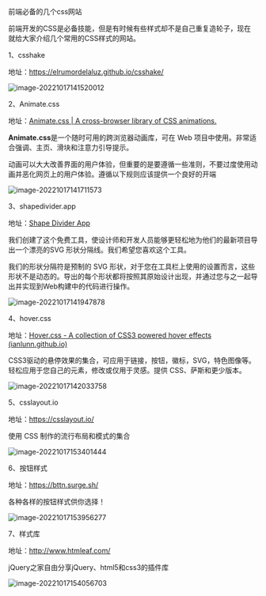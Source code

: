 前端必备的几个css网站

前端开发的CSS是必备技能，但是有时候有些样式却不是自己重复造轮子，现在就给大家介绍几个常用的CSS样式的网站。

1、csshake

地址：https://elrumordelaluz.github.io/csshake/

![image-20221017141520012](D:\LJY\code\dataNote20221010\img\image-20221017141520012.png)

2、Animate.css

地址：[Animate.css | A cross-browser library of CSS animations.](https://animate.style/)

**Animate.css**是一个随时可用的跨浏览器动画库，可在 Web 项目中使用。非常适合强调、主页、滑块和注意力引导提示。

动画可以大大改善界面的用户体验，但重要的是要遵循一些准则，不要过度使用动画并恶化网页上的用户体验。遵循以下规则应该提供一个良好的开端

![image-20221017141711573](D:\LJY\code\dataNote20221010\img\image-20221017141711573.png)

3、shapedivider.app

地址：[Shape Divider App](https://www.shapedivider.app/)

我们创建了这个免费工具，使设计师和开发人员能够更轻松地为他们的最新项目导出一个漂亮的SVG
形状分隔线。我们希望您喜欢这个工具。

我们的形状分隔符是预制的 SVG 形状，对于您在工具栏上使用的设置而言，这些形状不是动态的。导出的每个形状都将按照其原始设计出现，并通过您与之一起导出并实现到Web构建中的代码进行操作。

![image-20221017141947878](D:\LJY\code\dataNote20221010\img\image-20221017141947878.png)

4、hover.css

地址：[Hover.css - A collection of CSS3 powered hover effects (ianlunn.github.io)](https://ianlunn.github.io/Hover/)

CSS3驱动的悬停效果的集合，可应用于链接，按钮，徽标，SVG，特色图像等。轻松应用于您自己的元素，修改或仅用于灵感。提供 CSS、萨斯和更少版本。

![image-20221017142033758](D:\LJY\code\dataNote20221010\img\image-20221017142033758.png)

5、csslayout.io

地址：https://csslayout.io/

使用 CSS 制作的流行布局和模式的集合

![image-20221017153401444](D:\LJY\code\dataNote20221010\img\image-20221017153401444.png)

6、按钮样式

地址：https://bttn.surge.sh/

各种各样的按钮样式供你选择！

![image-20221017153956277](D:\LJY\code\dataNote20221010\img\image-20221017153956277.png)

7、样式库

地址：http://www.htmleaf.com/

jQuery之家自由分享jQuery、html5和css3的插件库

![image-20221017154056703](D:\LJY\code\dataNote20221010\img\image-20221017154056703.png)